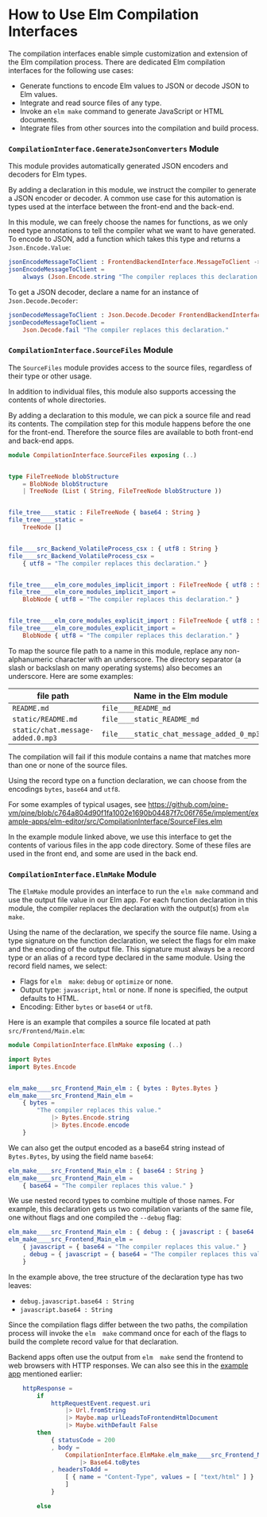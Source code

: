# How to Use Elm Compilation Interfaces

The compilation interfaces enable simple customization and extension of the Elm compilation process.
There are dedicated Elm compilation interfaces for the following use cases:

+ Generate functions to encode Elm values to JSON or decode JSON to Elm values.
+ Integrate and read source files of any type.
+ Invoke an `elm make` command to generate JavaScript or HTML documents.
+ Integrate files from other sources into the compilation and build process.

### `CompilationInterface.GenerateJsonConverters` Module

This module provides automatically generated JSON encoders and decoders for Elm types.

By adding a declaration in this module, we instruct the compiler to generate a JSON encoder or decoder. A common use case for this automation is types used at the interface between the front-end and the back-end.

In this module, we can freely choose the names for functions, as we only need type annotations to tell the compiler what we want to have generated. To encode to JSON, add a function which takes this type and returns a `Json.Encode.Value`:

```Elm
jsonEncodeMessageToClient : FrontendBackendInterface.MessageToClient -> Json.Encode.Value
jsonEncodeMessageToClient =
    always (Json.Encode.string "The compiler replaces this declaration.")
```

To get a JSON decoder, declare a name for an instance of `Json.Decode.Decoder`:

```Elm
jsonDecodeMessageToClient : Json.Decode.Decoder FrontendBackendInterface.MessageToClient
jsonDecodeMessageToClient =
    Json.Decode.fail "The compiler replaces this declaration."
```


### `CompilationInterface.SourceFiles` Module

The `SourceFiles` module provides access to the source files, regardless of their type or other usage.

In addition to individual files, this module also supports accessing the contents of whole directories.

By adding a declaration to this module, we can pick a source file and read its contents. The compilation step for this module happens before the one for the front-end. Therefore the source files are available to both front-end and back-end apps.

```Elm
module CompilationInterface.SourceFiles exposing (..)


type FileTreeNode blobStructure
    = BlobNode blobStructure
    | TreeNode (List ( String, FileTreeNode blobStructure ))


file_tree____static : FileTreeNode { base64 : String }
file_tree____static =
    TreeNode []


file____src_Backend_VolatileProcess_csx : { utf8 : String }
file____src_Backend_VolatileProcess_csx =
    { utf8 = "The compiler replaces this declaration." }


file_tree____elm_core_modules_implicit_import : FileTreeNode { utf8 : String }
file_tree____elm_core_modules_implicit_import =
    BlobNode { utf8 = "The compiler replaces this declaration." }


file_tree____elm_core_modules_explicit_import : FileTreeNode { utf8 : String }
file_tree____elm_core_modules_explicit_import =
    BlobNode { utf8 = "The compiler replaces this declaration." }
```

To map the source file path to a name in this module, replace any non-alphanumeric character with an underscore. The directory separator (a slash or backslash on many operating systems) also becomes an underscore. Here are some examples:

| file path                         | Name in the Elm module                    |
| --------------------------------  | --------------------------                |
| `README.md`                       | `file____README_md`                       |
| `static/README.md`                | `file____static_README_md`                |
| `static/chat.message-added.0.mp3` | `file____static_chat_message_added_0_mp3` |

The compilation will fail if this module contains a name that matches more than one or none of the source files.

Using the record type on a function declaration, we can choose from the encodings `bytes`, `base64` and `utf8`.

For some examples of typical usages, see <https://github.com/pine-vm/pine/blob/c764a804d90f1fa1002e1690b04487f7c06f765e/implement/example-apps/elm-editor/src/CompilationInterface/SourceFiles.elm>

In the example module linked above, we use this interface to get the contents of various files in the app code directory. Some of these files are used in the front end, and some are used in the back end.

### `CompilationInterface.ElmMake` Module

The `ElmMake` module provides an interface to run the `elm make` command and use the output file value in our Elm app.
For each function declaration in this module, the compiler replaces the declaration with the output(s) from `elm  make`.

Using the name of the declaration, we specify the source file name.
Using a type signature on the function declaration, we select the flags for elm make and the encoding of the output file. This signature must always be a record type or an alias of a record type declared in the same module. Using the record field names, we select:

+ Flags for `elm  make`: `debug` or `optimize` or none.
+ Output type: `javascript`, `html` or none. If none is specified, the output defaults to HTML.
+ Encoding: Either `bytes` or `base64` or `utf8`.

Here is an example that compiles a source file located at path `src/Frontend/Main.elm`:

```Elm
module CompilationInterface.ElmMake exposing (..)

import Bytes
import Bytes.Encode


elm_make____src_Frontend_Main_elm : { bytes : Bytes.Bytes }
elm_make____src_Frontend_Main_elm =
    { bytes =
        "The compiler replaces this value."
            |> Bytes.Encode.string
            |> Bytes.Encode.encode
    }

```

We can also get the output encoded as a base64 string instead of `Bytes.Bytes`, by using the field name `base64`:

```Elm
elm_make____src_Frontend_Main_elm : { base64 : String }
elm_make____src_Frontend_Main_elm =
    { base64 = "The compiler replaces this value." }
```

We use nested record types to combine multiple of those names. For example, this declaration gets us two compilation variants of the same file, one without flags and one compiled the `--debug` flag:

```Elm
elm_make____src_Frontend_Main_elm : { debug : { javascript : { base64 : String } }, javascript : { base64 : String } }
elm_make____src_Frontend_Main_elm =
    { javascript = { base64 = "The compiler replaces this value." }
    , debug = { javascript = { base64 = "The compiler replaces this value." } }
    }
```

In the example above, the tree structure of the declaration type has two leaves:

+ `debug.javascript.base64 : String`
+ `javascript.base64 : String`

Since the compilation flags differ between the two paths, the compilation process will invoke the `elm  make` command once for each of the flags to build the complete record value for that declaration.

Backend apps often use the output from `elm  make` send the frontend to web browsers with HTTP responses. We can also see this in the [example app](https://github.com/pine-vm/pine/blob/3a5c9d0052ab344984bafa5094d2debc3ad1ecb7/implement/example-apps/docker-image-default-app/src/Backend/Main.elm#L46-L62) mentioned earlier:

```Elm
    httpResponse =
        if
            httpRequestEvent.request.uri
                |> Url.fromString
                |> Maybe.map urlLeadsToFrontendHtmlDocument
                |> Maybe.withDefault False
        then
            { statusCode = 200
            , body =
                CompilationInterface.ElmMake.elm_make____src_Frontend_Main_elm.debug.base64
                    |> Base64.toBytes
            , headersToAdd =
                [ { name = "Content-Type", values = [ "text/html" ] }
                ]
            }

        else
```
